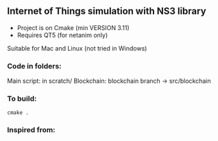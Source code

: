 ## Internet of Things simulation with NS3 library



 - Project is on Cmake (min VERSION 3.11)
 - Requires QT5 (for netanim only)
 
Suitable for Mac and Linux (not tried in Windows)


### Code in folders:

Main script: in scratch/
Blockchain: blockchain branch -> src/blockchain

### To build:

    cmake .

### Inspired from:
